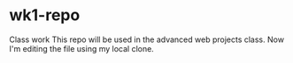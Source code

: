 # wk1-repo
Class work
This repo will be used in the advanced web projects class. Now I'm editing the file using my local clone.